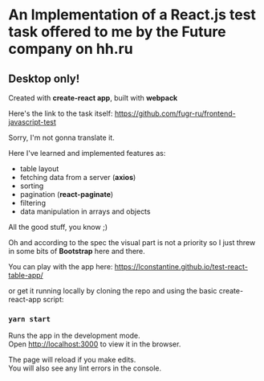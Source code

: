 # An Implementation of a React.js test task offered to me by the Future company on hh.ru

## Desktop only!

Created with **create-react app**, built with **webpack**

Here's the link to the task itself: https://github.com/fugr-ru/frontend-javascript-test

Sorry, I'm not gonna translate it.

Here I've learned and implemented features as:

+ table layout
+ fetching data from a server (**axios**)
+ sorting
+ pagination (**react-paginate**)
+ filtering
+ data manipulation in arrays and objects

All the good stuff, you know ;)

Oh and according to the spec the visual part is not a priority so I just threw in some bits of **Bootstrap** here and there.

You can play with the app here: https://lconstantine.github.io/test-react-table-app/

or get it running locally by cloning the repo and using the basic create-react-app script:

### `yarn start`

Runs the app in the development mode.\
Open [http://localhost:3000](http://localhost:3000) to view it in the browser.

The page will reload if you make edits.\
You will also see any lint errors in the console.
